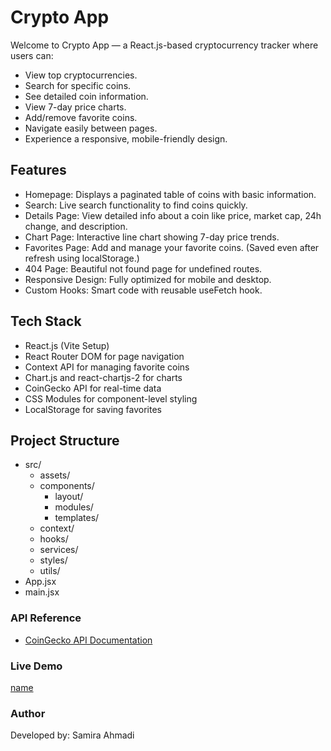 # Crypto App

Welcome to Crypto App — a React.js-based cryptocurrency tracker where users can:
- View top cryptocurrencies.
- Search for specific coins.
- See detailed coin information.
- View 7-day price charts.
- Add/remove favorite coins.
- Navigate easily between pages.
- Experience a responsive, mobile-friendly design.



## Features
 - Homepage: Displays a paginated table of coins with basic information.
 - Search: Live search functionality to find coins quickly.
 - Details Page: View detailed info about a coin like price, market cap, 24h change, and description.
 - Chart Page: Interactive line chart showing 7-day price trends.
 - Favorites Page: Add and manage your favorite coins. (Saved even after refresh using localStorage.)
 - 404 Page: Beautiful not found page for undefined routes.
 - Responsive Design: Fully optimized for mobile and desktop.
 - Custom Hooks: Smart code with reusable useFetch hook.



## Tech Stack
 - React.js (Vite Setup)
 - React Router DOM for page navigation
 - Context API for managing favorite coins
 - Chart.js and react-chartjs-2 for charts
 - CoinGecko API for real-time data
 - CSS Modules for component-level styling
 - LocalStorage for saving favorites

## Project Structure

- src/
  - assets/
  - components/
    - layout/
    - modules/
    - templates/
  - context/
  - hooks/
  - services/
  - styles/
  - utils/
- App.jsx
- main.jsx

### API Reference

- [CoinGecko API Documentation](https://www.coingecko.com/en/api/documentation)

### Live Demo
[name](url)

### Author

Developed by: Samira Ahmadi